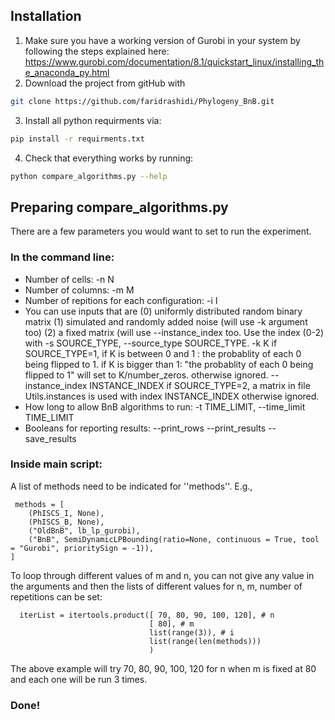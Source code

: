 ## Installation
1. Make sure you have a working version of Gurobi in your system by following the steps explained here: https://www.gurobi.com/documentation/8.1/quickstart_linux/installing_the_anaconda_py.html
2. Download the project from gitHub with
```bash
git clone https://github.com/faridrashidi/Phylogeny_BnB.git
```
3. Install all python requirments via:
```bash
pip install -r requirments.txt
```
4. Check that everything works by running:
```bash
python compare_algorithms.py --help
```

## Preparing compare_algorithms.py
There are a few parameters you would want to set to run the experiment.


### In the command line:
- Number of cells:  -n N
- Number of columns:  -m M
- Number of repitions for each configuration: -i I
- You can use inputs that are
     (0) uniformly distributed random binary matrix
     (1) simulated and randomly added noise (will use -k argument too)
     (2) a fixed matrix (will use --instance_index too.
     Use the index (0-2) with -s SOURCE_TYPE, --source_type SOURCE_TYPE.
  -k K if SOURCE_TYPE=1, 
        if K is between 0 and 1 : the probablity of each 0 being flipped to 1.
        if K is bigger than 1: "the probablity of each 0 being flipped to 1" will set to K/number_zeros.
       otherwise ignored.
  --instance_index INSTANCE_INDEX
        if SOURCE_TYPE=2, a matrix in file Utils.instances is used with index INSTANCE_INDEX
        otherwise ignored.
- How long to allow BnB algorithms to run:  -t TIME_LIMIT, --time_limit TIME_LIMIT
- Booleans for reporting results:
  --print_rows
  --print_results
  --save_results

### Inside main script:
A list of methods need to be indicated for ''methods''. E.g., 
```
 methods = [
    (PhISCS_I, None),
    (PhISCS_B, None),
    ("OldBnB", lb_lp_gurobi),
    ("BnB", SemiDynamicLPBounding(ratio=None, continuous = True, tool = "Gurobi", prioritySign = -1)),
]
```

To loop through different values of m and n, you can not give any value in the arguments and then the lists of different values for n, m, number of repetitions can be set:
```
  iterList = itertools.product([ 70, 80, 90, 100, 120], # n
                               [ 80], # m
                               list(range(3)), # i
                               list(range(len(methods)))
                               )
```
The above example will try 70, 80, 90, 100, 120 for n when m is fixed at 80 and each one will be run 3 times.

### Done!
